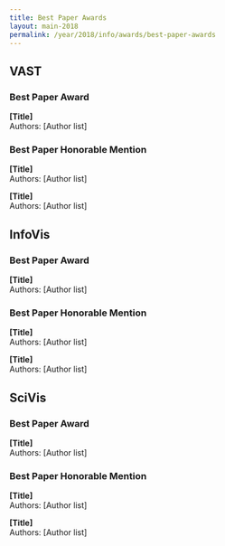 ```yaml
---
title: Best Paper Awards
layout: main-2018
permalink: /year/2018/info/awards/best-paper-awards
---
```


## VAST

### Best Paper Award

**[Title]**
<br/>
Authors: [Author list]

### Best Paper Honorable Mention

**[Title]**
<br/>
Authors: [Author list]

**[Title]**
<br/>
Authors: [Author list]

## InfoVis

### Best Paper Award

**[Title]**
<br/>
Authors: [Author list]

### Best Paper Honorable Mention

**[Title]**
<br/>
Authors: [Author list]

**[Title]**
<br/>
Authors: [Author list]

## SciVis

### Best Paper Award

**[Title]**
<br/>
Authors: [Author list]

### Best Paper Honorable Mention

**[Title]**
<br/>
Authors: [Author list]

**[Title]**
<br/>
Authors: [Author list]

